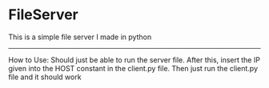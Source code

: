 # FileServer
This is a simple file server I made in python
_____________________________________________
How to Use:
Should just be able to run the server file. After this, insert the IP given into the HOST constant in the client.py file. Then just run the client.py file and it should work
